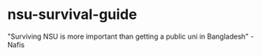 # nsu-survival-guide

"Surviving NSU is more important than getting a public uni in Bangladesh"
                  -Nafis
